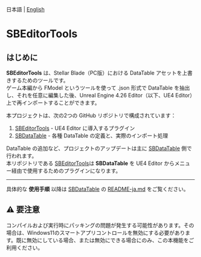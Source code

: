 日本語 | [English](../../README.md)

# SBEditorTools

## はじめに

**SBEditorTools** は、Stellar Blade（PC版）における DataTable アセットを上書きするためのツールです。  
ゲーム本編から FModel というツールを使って .json 形式で DataTable を抽出し、それを任意に編集した後、Unreal Engine 4.26 Editor（以下、UE4 Editor）上で再インポートすることができます。

本プロジェクトは、次の2つの GitHub リポジトリで構成されています：

1. [SBEditorTools](https://github.com/Kiyopon46/SBEditorTools/) - UE4 Editor に導入するプラグイン
2. [SBDataTable](https://github.com/Kiyopon46/SBDataTable/) - 各種 DataTable の定義と、実際のインポート処理

DataTable の追加など、プロジェクトのアップデートは主に [SBDataTable](https://github.com/Kiyopon46/SBDataTable/) 側で行われます。  
本リポジトリである [SBEditorTools](https://github.com/Kiyopon46/SBEditorTools/)は **SBDataTable** を UE4 Editor からメニュー経由で使用するためのプラグインになります。

---

具体的な **使用手順** 以降は [SBDataTable](https://github.com/Kiyopon46/SBDataTable/) の [README-ja.md](https://github.com/Kiyopon46/SBDataTable/blob/main/docs/ja/README-ja.md) をご覧ください。

## ⚠️ 要注意
コンパイルおよび実行時にパッキングの問題が発生する可能性があります。その場合は、Windows11のスマートアプリコントロールを無効にする必要があります。既に無効にしている場合、または無効にできる場合にのみ、この本機能をご利用ください。
